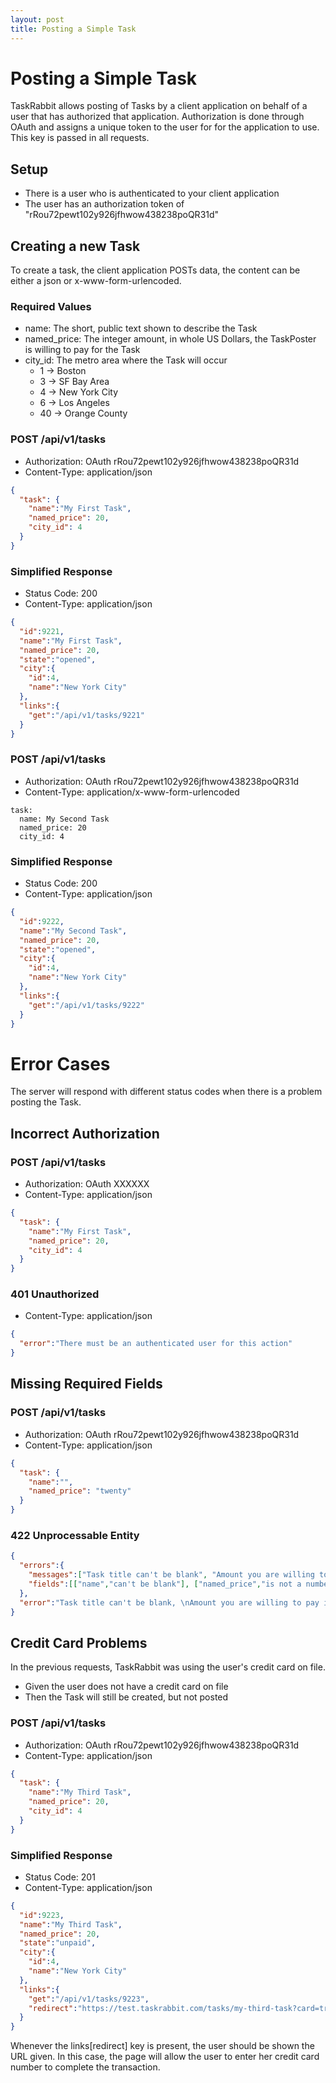 ```yaml
---
layout: post
title: Posting a Simple Task
---
```

# Posting a Simple Task

TaskRabbit allows posting of Tasks by a client application on behalf of a user that has authorized that application. Authorization is done through OAuth and assigns a unique token to the user for for the application to use. This key is passed in all requests.

## Setup

* There is a user who is authenticated to your client application
* The user has an authorization token of "rRou72pewt102y926jfhwow438238poQR31d"

## Creating a new Task

To create a task, the client application POSTs data, the content can be either a json or x-www-form-urlencoded.

### Required Values

* name: The short, public text shown to describe the Task
* named_price: The integer amount, in whole US Dollars, the TaskPoster is willing to pay for the Task
* city_id: The metro area where the Task will occur
  * 1 -> Boston
  * 3 -> SF Bay Area
  * 4 -> New York City
  * 6 -> Los Angeles
  * 40 -> Orange County
  
### POST /api/v1/tasks

* Authorization: OAuth rRou72pewt102y926jfhwow438238poQR31d
* Content-Type: application/json

```json
{
  "task": {
    "name":"My First Task", 
    "named_price": 20, 
    "city_id": 4
  }
}
```

### Simplified Response

* Status Code: 200
* Content-Type: application/json

```json
{
  "id":9221,
  "name":"My First Task",
  "named_price": 20,
  "state":"opened",
  "city":{
    "id":4,
    "name":"New York City"
  },
  "links":{
    "get":"/api/v1/tasks/9221"
  }
}
```

### POST /api/v1/tasks

* Authorization: OAuth rRou72pewt102y926jfhwow438238poQR31d
* Content-Type: application/x-www-form-urlencoded

```
task:
  name: My Second Task
  named_price: 20
  city_id: 4
```

### Simplified Response

* Status Code: 200
* Content-Type: application/json

```json
{
  "id":9222,
  "name":"My Second Task",
  "named_price": 20,
  "state":"opened",
  "city":{
    "id":4,
    "name":"New York City"
  },
  "links":{
    "get":"/api/v1/tasks/9222"
  }
}
```


# Error Cases

The server will respond with different status codes when there is a problem posting the Task.

## Incorrect Authorization

### POST /api/v1/tasks

* Authorization: OAuth XXXXXX
* Content-Type: application/json

```json
{
  "task": {
    "name":"My First Task", 
    "named_price": 20, 
    "city_id": 4
  }
}
```

### 401 Unauthorized
* Content-Type: application/json

```json
{
  "error":"There must be an authenticated user for this action"
}
```

## Missing Required Fields

### POST /api/v1/tasks

* Authorization: OAuth rRou72pewt102y926jfhwow438238poQR31d
* Content-Type: application/json

```json
{
  "task": {
    "name":"", 
    "named_price": "twenty"
  }
}
```

### 422 Unprocessable Entity

```json
{
  "errors":{
    "messages":["Task title can't be blank", "Amount you are willing to pay is not a number"],
    "fields":[["name","can't be blank"], ["named_price","is not a number"]]
  },
  "error":"Task title can't be blank, \nAmount you are willing to pay is not a number"
}
```

## Credit Card Problems

In the previous requests, TaskRabbit was using the user's credit card on file.

* Given the user does not have a credit card on file
* Then the Task will still be created, but not posted

### POST /api/v1/tasks

* Authorization: OAuth rRou72pewt102y926jfhwow438238poQR31d
* Content-Type: application/json

```json
{
  "task": {
    "name":"My Third Task", 
    "named_price": 20, 
    "city_id": 4
  }
}
```

### Simplified Response

* Status Code: 201
* Content-Type: application/json

```json
{
  "id":9223,
  "name":"My Third Task",
  "named_price": 20,
  "state":"unpaid",
  "city":{
    "id":4,
    "name":"New York City"
  },
  "links":{
    "get":"/api/v1/tasks/9223",
    "redirect":"https://test.taskrabbit.com/tasks/my-third-task?card=true"
  }
}
```

Whenever the links[redirect] key is present, the user should be shown the URL given. In this case, the page will allow the user to enter her credit card number to complete the transaction.
